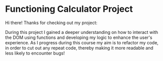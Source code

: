 # Functioning Calculator Project

Hi there! Thanks for checking out my project:

During this project I gained a deeper understanding on how to interact with the DOM using functions and developing my logic to enhance the user's experience.
As I progress during this course my aim is to refactor my code, in order to cut out any repeat code, thereby making it more readable and less likely to encounter bugs!
